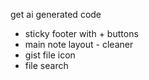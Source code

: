 
get ai generated code

- sticky footer with + buttons
- main note layout - cleaner
- gist file icon
- file search